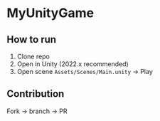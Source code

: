 # MyUnityGame

## How to run
1. Clone repo
2. Open in Unity (2022.x recommended)
3. Open scene `Assets/Scenes/Main.unity` → Play

## Contribution
Fork → branch → PR
